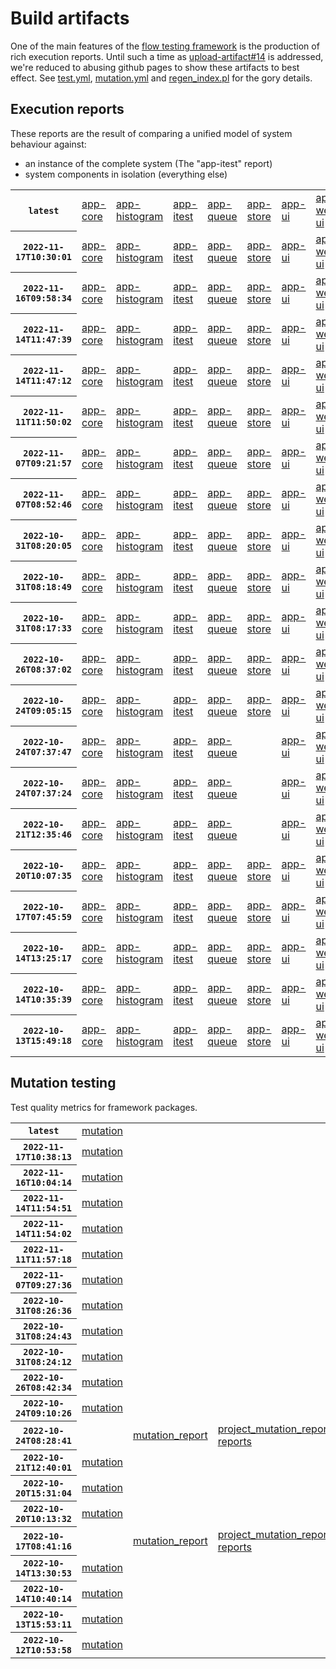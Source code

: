 # Build artifacts

One of the main features of the [flow testing framework](https://github.com/Mastercard/flow) is the production of rich execution reports.
Until such a time as [upload-artifact#14](https://github.com/actions/upload-artifact/issues/14) is addressed, we're reduced to abusing github pages to show these artifacts to best effect.
See [test.yml](https://github.com/Mastercard/flow/blob/main/.github/workflows/test.yml), [mutation.yml](https://github.com/Mastercard/flow/blob/main/.github/workflows/mutation.yml) and [regen_index.pl](https://github.com/Mastercard/flow/blob/pages/regen_index.pl) for the gory details.

## Execution reports

These reports are the result of comparing a unified model of system behaviour against:
 * an instance of the complete system (The "app-itest" report)
 * system components in isolation (everything else)

<!-- start:execution -->
<table>
	<tbody>
		<tr> <th><code>latest</code></th>
			<td><a href="execution/latest/flow_execution_reports/example/app-core/target/mctf/latest/index.html">app-core</a></td>
			<td><a href="execution/latest/flow_execution_reports/example/app-histogram/target/mctf/latest/index.html">app-histogram</a></td>
			<td><a href="execution/latest/flow_execution_reports/example/app-itest/target/mctf/latest/index.html">app-itest</a></td>
			<td><a href="execution/latest/flow_execution_reports/example/app-queue/target/mctf/latest/index.html">app-queue</a></td>
			<td><a href="execution/latest/flow_execution_reports/example/app-store/target/mctf/latest/index.html">app-store</a></td>
			<td><a href="execution/latest/flow_execution_reports/example/app-ui/target/mctf/latest/index.html">app-ui</a></td>
			<td><a href="execution/latest/flow_execution_reports/example/app-web-ui/target/mctf/latest/index.html">app-web-ui</a></td>
		</tr>
		<tr> <th><code>2022-11-17T10:30:01</code></th>
			<td><a href="execution/1668681001/flow_execution_reports/example/app-core/target/mctf/latest/index.html">app-core</a></td>
			<td><a href="execution/1668681001/flow_execution_reports/example/app-histogram/target/mctf/latest/index.html">app-histogram</a></td>
			<td><a href="execution/1668681001/flow_execution_reports/example/app-itest/target/mctf/latest/index.html">app-itest</a></td>
			<td><a href="execution/1668681001/flow_execution_reports/example/app-queue/target/mctf/latest/index.html">app-queue</a></td>
			<td><a href="execution/1668681001/flow_execution_reports/example/app-store/target/mctf/latest/index.html">app-store</a></td>
			<td><a href="execution/1668681001/flow_execution_reports/example/app-ui/target/mctf/latest/index.html">app-ui</a></td>
			<td><a href="execution/1668681001/flow_execution_reports/example/app-web-ui/target/mctf/latest/index.html">app-web-ui</a></td>
		</tr>
		<tr> <th><code>2022-11-16T09:58:34</code></th>
			<td><a href="execution/1668592714/flow_execution_reports/example/app-core/target/mctf/latest/index.html">app-core</a></td>
			<td><a href="execution/1668592714/flow_execution_reports/example/app-histogram/target/mctf/latest/index.html">app-histogram</a></td>
			<td><a href="execution/1668592714/flow_execution_reports/example/app-itest/target/mctf/latest/index.html">app-itest</a></td>
			<td><a href="execution/1668592714/flow_execution_reports/example/app-queue/target/mctf/latest/index.html">app-queue</a></td>
			<td><a href="execution/1668592714/flow_execution_reports/example/app-store/target/mctf/latest/index.html">app-store</a></td>
			<td><a href="execution/1668592714/flow_execution_reports/example/app-ui/target/mctf/latest/index.html">app-ui</a></td>
			<td><a href="execution/1668592714/flow_execution_reports/example/app-web-ui/target/mctf/latest/index.html">app-web-ui</a></td>
		</tr>
		<tr> <th><code>2022-11-14T11:47:39</code></th>
			<td><a href="execution/1668426459/flow_execution_reports/example/app-core/target/mctf/latest/index.html">app-core</a></td>
			<td><a href="execution/1668426459/flow_execution_reports/example/app-histogram/target/mctf/latest/index.html">app-histogram</a></td>
			<td><a href="execution/1668426459/flow_execution_reports/example/app-itest/target/mctf/latest/index.html">app-itest</a></td>
			<td><a href="execution/1668426459/flow_execution_reports/example/app-queue/target/mctf/latest/index.html">app-queue</a></td>
			<td><a href="execution/1668426459/flow_execution_reports/example/app-store/target/mctf/latest/index.html">app-store</a></td>
			<td><a href="execution/1668426459/flow_execution_reports/example/app-ui/target/mctf/latest/index.html">app-ui</a></td>
			<td><a href="execution/1668426459/flow_execution_reports/example/app-web-ui/target/mctf/latest/index.html">app-web-ui</a></td>
		</tr>
		<tr> <th><code>2022-11-14T11:47:12</code></th>
			<td><a href="execution/1668426432/flow_execution_reports/example/app-core/target/mctf/latest/index.html">app-core</a></td>
			<td><a href="execution/1668426432/flow_execution_reports/example/app-histogram/target/mctf/latest/index.html">app-histogram</a></td>
			<td><a href="execution/1668426432/flow_execution_reports/example/app-itest/target/mctf/latest/index.html">app-itest</a></td>
			<td><a href="execution/1668426432/flow_execution_reports/example/app-queue/target/mctf/latest/index.html">app-queue</a></td>
			<td><a href="execution/1668426432/flow_execution_reports/example/app-store/target/mctf/latest/index.html">app-store</a></td>
			<td><a href="execution/1668426432/flow_execution_reports/example/app-ui/target/mctf/latest/index.html">app-ui</a></td>
			<td><a href="execution/1668426432/flow_execution_reports/example/app-web-ui/target/mctf/latest/index.html">app-web-ui</a></td>
		</tr>
		<tr> <th><code>2022-11-11T11:50:02</code></th>
			<td><a href="execution/1668167402/flow_execution_reports/example/app-core/target/mctf/latest/index.html">app-core</a></td>
			<td><a href="execution/1668167402/flow_execution_reports/example/app-histogram/target/mctf/latest/index.html">app-histogram</a></td>
			<td><a href="execution/1668167402/flow_execution_reports/example/app-itest/target/mctf/latest/index.html">app-itest</a></td>
			<td><a href="execution/1668167402/flow_execution_reports/example/app-queue/target/mctf/latest/index.html">app-queue</a></td>
			<td><a href="execution/1668167402/flow_execution_reports/example/app-store/target/mctf/latest/index.html">app-store</a></td>
			<td><a href="execution/1668167402/flow_execution_reports/example/app-ui/target/mctf/latest/index.html">app-ui</a></td>
			<td><a href="execution/1668167402/flow_execution_reports/example/app-web-ui/target/mctf/latest/index.html">app-web-ui</a></td>
		</tr>
		<tr> <th><code>2022-11-07T09:21:57</code></th>
			<td><a href="execution/1667812917/flow_execution_reports/example/app-core/target/mctf/latest/index.html">app-core</a></td>
			<td><a href="execution/1667812917/flow_execution_reports/example/app-histogram/target/mctf/latest/index.html">app-histogram</a></td>
			<td><a href="execution/1667812917/flow_execution_reports/example/app-itest/target/mctf/latest/index.html">app-itest</a></td>
			<td><a href="execution/1667812917/flow_execution_reports/example/app-queue/target/mctf/latest/index.html">app-queue</a></td>
			<td><a href="execution/1667812917/flow_execution_reports/example/app-store/target/mctf/latest/index.html">app-store</a></td>
			<td><a href="execution/1667812917/flow_execution_reports/example/app-ui/target/mctf/latest/index.html">app-ui</a></td>
			<td><a href="execution/1667812917/flow_execution_reports/example/app-web-ui/target/mctf/latest/index.html">app-web-ui</a></td>
		</tr>
		<tr> <th><code>2022-11-07T08:52:46</code></th>
			<td><a href="execution/1667811166/flow_execution_reports/example/app-core/target/mctf/latest/index.html">app-core</a></td>
			<td><a href="execution/1667811166/flow_execution_reports/example/app-histogram/target/mctf/latest/index.html">app-histogram</a></td>
			<td><a href="execution/1667811166/flow_execution_reports/example/app-itest/target/mctf/latest/index.html">app-itest</a></td>
			<td><a href="execution/1667811166/flow_execution_reports/example/app-queue/target/mctf/latest/index.html">app-queue</a></td>
			<td><a href="execution/1667811166/flow_execution_reports/example/app-store/target/mctf/latest/index.html">app-store</a></td>
			<td><a href="execution/1667811166/flow_execution_reports/example/app-ui/target/mctf/latest/index.html">app-ui</a></td>
			<td><a href="execution/1667811166/flow_execution_reports/example/app-web-ui/target/mctf/latest/index.html">app-web-ui</a></td>
		</tr>
		<tr> <th><code>2022-10-31T08:20:05</code></th>
			<td><a href="execution/1667204405/flow_execution_reports/example/app-core/target/mctf/latest/index.html">app-core</a></td>
			<td><a href="execution/1667204405/flow_execution_reports/example/app-histogram/target/mctf/latest/index.html">app-histogram</a></td>
			<td><a href="execution/1667204405/flow_execution_reports/example/app-itest/target/mctf/latest/index.html">app-itest</a></td>
			<td><a href="execution/1667204405/flow_execution_reports/example/app-queue/target/mctf/latest/index.html">app-queue</a></td>
			<td><a href="execution/1667204405/flow_execution_reports/example/app-store/target/mctf/latest/index.html">app-store</a></td>
			<td><a href="execution/1667204405/flow_execution_reports/example/app-ui/target/mctf/latest/index.html">app-ui</a></td>
			<td><a href="execution/1667204405/flow_execution_reports/example/app-web-ui/target/mctf/latest/index.html">app-web-ui</a></td>
		</tr>
		<tr> <th><code>2022-10-31T08:18:49</code></th>
			<td><a href="execution/1667204329/flow_execution_reports/example/app-core/target/mctf/latest/index.html">app-core</a></td>
			<td><a href="execution/1667204329/flow_execution_reports/example/app-histogram/target/mctf/latest/index.html">app-histogram</a></td>
			<td><a href="execution/1667204329/flow_execution_reports/example/app-itest/target/mctf/latest/index.html">app-itest</a></td>
			<td><a href="execution/1667204329/flow_execution_reports/example/app-queue/target/mctf/latest/index.html">app-queue</a></td>
			<td><a href="execution/1667204329/flow_execution_reports/example/app-store/target/mctf/latest/index.html">app-store</a></td>
			<td><a href="execution/1667204329/flow_execution_reports/example/app-ui/target/mctf/latest/index.html">app-ui</a></td>
			<td><a href="execution/1667204329/flow_execution_reports/example/app-web-ui/target/mctf/latest/index.html">app-web-ui</a></td>
		</tr>
		<tr> <th><code>2022-10-31T08:17:33</code></th>
			<td><a href="execution/1667204253/flow_execution_reports/example/app-core/target/mctf/latest/index.html">app-core</a></td>
			<td><a href="execution/1667204253/flow_execution_reports/example/app-histogram/target/mctf/latest/index.html">app-histogram</a></td>
			<td><a href="execution/1667204253/flow_execution_reports/example/app-itest/target/mctf/latest/index.html">app-itest</a></td>
			<td><a href="execution/1667204253/flow_execution_reports/example/app-queue/target/mctf/latest/index.html">app-queue</a></td>
			<td><a href="execution/1667204253/flow_execution_reports/example/app-store/target/mctf/latest/index.html">app-store</a></td>
			<td><a href="execution/1667204253/flow_execution_reports/example/app-ui/target/mctf/latest/index.html">app-ui</a></td>
			<td><a href="execution/1667204253/flow_execution_reports/example/app-web-ui/target/mctf/latest/index.html">app-web-ui</a></td>
		</tr>
		<tr> <th><code>2022-10-26T08:37:02</code></th>
			<td><a href="execution/1666773422/flow_execution_reports/example/app-core/target/mctf/latest/index.html">app-core</a></td>
			<td><a href="execution/1666773422/flow_execution_reports/example/app-histogram/target/mctf/latest/index.html">app-histogram</a></td>
			<td><a href="execution/1666773422/flow_execution_reports/example/app-itest/target/mctf/latest/index.html">app-itest</a></td>
			<td><a href="execution/1666773422/flow_execution_reports/example/app-queue/target/mctf/latest/index.html">app-queue</a></td>
			<td><a href="execution/1666773422/flow_execution_reports/example/app-store/target/mctf/latest/index.html">app-store</a></td>
			<td><a href="execution/1666773422/flow_execution_reports/example/app-ui/target/mctf/latest/index.html">app-ui</a></td>
			<td><a href="execution/1666773422/flow_execution_reports/example/app-web-ui/target/mctf/latest/index.html">app-web-ui</a></td>
		</tr>
		<tr> <th><code>2022-10-24T09:05:15</code></th>
			<td><a href="execution/1666602315/flow_execution_reports/example/app-core/target/mctf/latest/index.html">app-core</a></td>
			<td><a href="execution/1666602315/flow_execution_reports/example/app-histogram/target/mctf/latest/index.html">app-histogram</a></td>
			<td><a href="execution/1666602315/flow_execution_reports/example/app-itest/target/mctf/latest/index.html">app-itest</a></td>
			<td><a href="execution/1666602315/flow_execution_reports/example/app-queue/target/mctf/latest/index.html">app-queue</a></td>
			<td><a href="execution/1666602315/flow_execution_reports/example/app-store/target/mctf/latest/index.html">app-store</a></td>
			<td><a href="execution/1666602315/flow_execution_reports/example/app-ui/target/mctf/latest/index.html">app-ui</a></td>
			<td><a href="execution/1666602315/flow_execution_reports/example/app-web-ui/target/mctf/latest/index.html">app-web-ui</a></td>
		</tr>
		<tr> <th><code>2022-10-24T07:37:47</code></th>
			<td><a href="execution/1666597067/flow_execution_reports/example/app-core/target/mctf/latest/index.html">app-core</a></td>
			<td><a href="execution/1666597067/flow_execution_reports/example/app-histogram/target/mctf/latest/index.html">app-histogram</a></td>
			<td><a href="execution/1666597067/flow_execution_reports/example/app-itest/target/mctf/latest/index.html">app-itest</a></td>
			<td><a href="execution/1666597067/flow_execution_reports/example/app-queue/target/mctf/latest/index.html">app-queue</a></td>
			<td></td>
			<td><a href="execution/1666597067/flow_execution_reports/example/app-ui/target/mctf/latest/index.html">app-ui</a></td>
			<td><a href="execution/1666597067/flow_execution_reports/example/app-web-ui/target/mctf/latest/index.html">app-web-ui</a></td>
		</tr>
		<tr> <th><code>2022-10-24T07:37:24</code></th>
			<td><a href="execution/1666597044/flow_execution_reports/example/app-core/target/mctf/latest/index.html">app-core</a></td>
			<td><a href="execution/1666597044/flow_execution_reports/example/app-histogram/target/mctf/latest/index.html">app-histogram</a></td>
			<td><a href="execution/1666597044/flow_execution_reports/example/app-itest/target/mctf/latest/index.html">app-itest</a></td>
			<td><a href="execution/1666597044/flow_execution_reports/example/app-queue/target/mctf/latest/index.html">app-queue</a></td>
			<td></td>
			<td><a href="execution/1666597044/flow_execution_reports/example/app-ui/target/mctf/latest/index.html">app-ui</a></td>
			<td><a href="execution/1666597044/flow_execution_reports/example/app-web-ui/target/mctf/latest/index.html">app-web-ui</a></td>
		</tr>
		<tr> <th><code>2022-10-21T12:35:46</code></th>
			<td><a href="execution/1666355746/flow_execution_reports/example/app-core/target/mctf/latest/index.html">app-core</a></td>
			<td><a href="execution/1666355746/flow_execution_reports/example/app-histogram/target/mctf/latest/index.html">app-histogram</a></td>
			<td><a href="execution/1666355746/flow_execution_reports/example/app-itest/target/mctf/latest/index.html">app-itest</a></td>
			<td><a href="execution/1666355746/flow_execution_reports/example/app-queue/target/mctf/latest/index.html">app-queue</a></td>
			<td></td>
			<td><a href="execution/1666355746/flow_execution_reports/example/app-ui/target/mctf/latest/index.html">app-ui</a></td>
			<td><a href="execution/1666355746/flow_execution_reports/example/app-web-ui/target/mctf/latest/index.html">app-web-ui</a></td>
		</tr>
		<tr> <th><code>2022-10-20T10:07:35</code></th>
			<td><a href="execution/1666260455/flow_execution_reports/example/app-core/target/mctf/latest/index.html">app-core</a></td>
			<td><a href="execution/1666260455/flow_execution_reports/example/app-histogram/target/mctf/latest/index.html">app-histogram</a></td>
			<td><a href="execution/1666260455/flow_execution_reports/example/app-itest/target/mctf/latest/index.html">app-itest</a></td>
			<td><a href="execution/1666260455/flow_execution_reports/example/app-queue/target/mctf/latest/index.html">app-queue</a></td>
			<td><a href="execution/1666260455/flow_execution_reports/example/app-store/target/mctf/latest/index.html">app-store</a></td>
			<td><a href="execution/1666260455/flow_execution_reports/example/app-ui/target/mctf/latest/index.html">app-ui</a></td>
			<td><a href="execution/1666260455/flow_execution_reports/example/app-web-ui/target/mctf/latest/index.html">app-web-ui</a></td>
		</tr>
		<tr> <th><code>2022-10-17T07:45:59</code></th>
			<td><a href="execution/1665992759/flow_execution_reports/example/app-core/target/mctf/latest/index.html">app-core</a></td>
			<td><a href="execution/1665992759/flow_execution_reports/example/app-histogram/target/mctf/latest/index.html">app-histogram</a></td>
			<td><a href="execution/1665992759/flow_execution_reports/example/app-itest/target/mctf/latest/index.html">app-itest</a></td>
			<td><a href="execution/1665992759/flow_execution_reports/example/app-queue/target/mctf/latest/index.html">app-queue</a></td>
			<td><a href="execution/1665992759/flow_execution_reports/example/app-store/target/mctf/latest/index.html">app-store</a></td>
			<td><a href="execution/1665992759/flow_execution_reports/example/app-ui/target/mctf/latest/index.html">app-ui</a></td>
			<td><a href="execution/1665992759/flow_execution_reports/example/app-web-ui/target/mctf/latest/index.html">app-web-ui</a></td>
		</tr>
		<tr> <th><code>2022-10-14T13:25:17</code></th>
			<td><a href="execution/1665753917/flow_execution_reports/example/app-core/target/mctf/latest/index.html">app-core</a></td>
			<td><a href="execution/1665753917/flow_execution_reports/example/app-histogram/target/mctf/latest/index.html">app-histogram</a></td>
			<td><a href="execution/1665753917/flow_execution_reports/example/app-itest/target/mctf/latest/index.html">app-itest</a></td>
			<td><a href="execution/1665753917/flow_execution_reports/example/app-queue/target/mctf/latest/index.html">app-queue</a></td>
			<td><a href="execution/1665753917/flow_execution_reports/example/app-store/target/mctf/latest/index.html">app-store</a></td>
			<td><a href="execution/1665753917/flow_execution_reports/example/app-ui/target/mctf/latest/index.html">app-ui</a></td>
			<td><a href="execution/1665753917/flow_execution_reports/example/app-web-ui/target/mctf/latest/index.html">app-web-ui</a></td>
		</tr>
		<tr> <th><code>2022-10-14T10:35:39</code></th>
			<td><a href="execution/1665743739/flow_execution_reports/example/app-core/target/mctf/latest/index.html">app-core</a></td>
			<td><a href="execution/1665743739/flow_execution_reports/example/app-histogram/target/mctf/latest/index.html">app-histogram</a></td>
			<td><a href="execution/1665743739/flow_execution_reports/example/app-itest/target/mctf/latest/index.html">app-itest</a></td>
			<td><a href="execution/1665743739/flow_execution_reports/example/app-queue/target/mctf/latest/index.html">app-queue</a></td>
			<td><a href="execution/1665743739/flow_execution_reports/example/app-store/target/mctf/latest/index.html">app-store</a></td>
			<td><a href="execution/1665743739/flow_execution_reports/example/app-ui/target/mctf/latest/index.html">app-ui</a></td>
			<td><a href="execution/1665743739/flow_execution_reports/example/app-web-ui/target/mctf/latest/index.html">app-web-ui</a></td>
		</tr>
		<tr> <th><code>2022-10-13T15:49:18</code></th>
			<td><a href="execution/1665676158/flow_execution_reports/example/app-core/target/mctf/latest/index.html">app-core</a></td>
			<td><a href="execution/1665676158/flow_execution_reports/example/app-histogram/target/mctf/latest/index.html">app-histogram</a></td>
			<td><a href="execution/1665676158/flow_execution_reports/example/app-itest/target/mctf/latest/index.html">app-itest</a></td>
			<td><a href="execution/1665676158/flow_execution_reports/example/app-queue/target/mctf/latest/index.html">app-queue</a></td>
			<td><a href="execution/1665676158/flow_execution_reports/example/app-store/target/mctf/latest/index.html">app-store</a></td>
			<td><a href="execution/1665676158/flow_execution_reports/example/app-ui/target/mctf/latest/index.html">app-ui</a></td>
			<td><a href="execution/1665676158/flow_execution_reports/example/app-web-ui/target/mctf/latest/index.html">app-web-ui</a></td>
		</tr>
	</tbody>
</table>
<!-- end:execution -->

## Mutation testing

Test quality metrics for framework packages.

<!-- start:mutation -->
<table>
	<tbody>
		<tr> <th><code>latest</code></th>
			<td><a href="mutation/latest/mutation_report/index.html">mutation</a></td>
			<td></td>
			<td></td>
			<td></td>
			<td></td>
			<td></td>
			<td></td>
			<td></td>
			<td></td>
			<td></td>
			<td></td>
			<td></td>
			<td></td>
			<td></td>
			<td></td>
			<td></td>
			<td></td>
			<td></td>
			<td></td>
		</tr>
		<tr> <th><code>2022-11-17T10:38:13</code></th>
			<td><a href="mutation/1668681493/mutation_report/index.html">mutation</a></td>
			<td></td>
			<td></td>
			<td></td>
			<td></td>
			<td></td>
			<td></td>
			<td></td>
			<td></td>
			<td></td>
			<td></td>
			<td></td>
			<td></td>
			<td></td>
			<td></td>
			<td></td>
			<td></td>
			<td></td>
			<td></td>
		</tr>
		<tr> <th><code>2022-11-16T10:04:14</code></th>
			<td><a href="mutation/1668593054/mutation_report/index.html">mutation</a></td>
			<td></td>
			<td></td>
			<td></td>
			<td></td>
			<td></td>
			<td></td>
			<td></td>
			<td></td>
			<td></td>
			<td></td>
			<td></td>
			<td></td>
			<td></td>
			<td></td>
			<td></td>
			<td></td>
			<td></td>
			<td></td>
		</tr>
		<tr> <th><code>2022-11-14T11:54:51</code></th>
			<td><a href="mutation/1668426891/mutation_report/index.html">mutation</a></td>
			<td></td>
			<td></td>
			<td></td>
			<td></td>
			<td></td>
			<td></td>
			<td></td>
			<td></td>
			<td></td>
			<td></td>
			<td></td>
			<td></td>
			<td></td>
			<td></td>
			<td></td>
			<td></td>
			<td></td>
			<td></td>
		</tr>
		<tr> <th><code>2022-11-14T11:54:02</code></th>
			<td><a href="mutation/1668426842/mutation_report/index.html">mutation</a></td>
			<td></td>
			<td></td>
			<td></td>
			<td></td>
			<td></td>
			<td></td>
			<td></td>
			<td></td>
			<td></td>
			<td></td>
			<td></td>
			<td></td>
			<td></td>
			<td></td>
			<td></td>
			<td></td>
			<td></td>
			<td></td>
		</tr>
		<tr> <th><code>2022-11-11T11:57:18</code></th>
			<td><a href="mutation/1668167838/mutation_report/index.html">mutation</a></td>
			<td></td>
			<td></td>
			<td></td>
			<td></td>
			<td></td>
			<td></td>
			<td></td>
			<td></td>
			<td></td>
			<td></td>
			<td></td>
			<td></td>
			<td></td>
			<td></td>
			<td></td>
			<td></td>
			<td></td>
			<td></td>
		</tr>
		<tr> <th><code>2022-11-07T09:27:36</code></th>
			<td><a href="mutation/1667813256/mutation_report/index.html">mutation</a></td>
			<td></td>
			<td></td>
			<td></td>
			<td></td>
			<td></td>
			<td></td>
			<td></td>
			<td></td>
			<td></td>
			<td></td>
			<td></td>
			<td></td>
			<td></td>
			<td></td>
			<td></td>
			<td></td>
			<td></td>
			<td></td>
		</tr>
		<tr> <th><code>2022-10-31T08:26:36</code></th>
			<td><a href="mutation/1667204796/mutation_report/index.html">mutation</a></td>
			<td></td>
			<td></td>
			<td></td>
			<td></td>
			<td></td>
			<td></td>
			<td></td>
			<td></td>
			<td></td>
			<td></td>
			<td></td>
			<td></td>
			<td></td>
			<td></td>
			<td></td>
			<td></td>
			<td></td>
			<td></td>
		</tr>
		<tr> <th><code>2022-10-31T08:24:43</code></th>
			<td><a href="mutation/1667204683/mutation_report/index.html">mutation</a></td>
			<td></td>
			<td></td>
			<td></td>
			<td></td>
			<td></td>
			<td></td>
			<td></td>
			<td></td>
			<td></td>
			<td></td>
			<td></td>
			<td></td>
			<td></td>
			<td></td>
			<td></td>
			<td></td>
			<td></td>
			<td></td>
		</tr>
		<tr> <th><code>2022-10-31T08:24:12</code></th>
			<td><a href="mutation/1667204652/mutation_report/index.html">mutation</a></td>
			<td></td>
			<td></td>
			<td></td>
			<td></td>
			<td></td>
			<td></td>
			<td></td>
			<td></td>
			<td></td>
			<td></td>
			<td></td>
			<td></td>
			<td></td>
			<td></td>
			<td></td>
			<td></td>
			<td></td>
			<td></td>
		</tr>
		<tr> <th><code>2022-10-26T08:42:34</code></th>
			<td><a href="mutation/1666773754/mutation_report/index.html">mutation</a></td>
			<td></td>
			<td></td>
			<td></td>
			<td></td>
			<td></td>
			<td></td>
			<td></td>
			<td></td>
			<td></td>
			<td></td>
			<td></td>
			<td></td>
			<td></td>
			<td></td>
			<td></td>
			<td></td>
			<td></td>
			<td></td>
		</tr>
		<tr> <th><code>2022-10-24T09:10:26</code></th>
			<td><a href="mutation/1666602626/mutation_report/index.html">mutation</a></td>
			<td></td>
			<td></td>
			<td></td>
			<td></td>
			<td></td>
			<td></td>
			<td></td>
			<td></td>
			<td></td>
			<td></td>
			<td></td>
			<td></td>
			<td></td>
			<td></td>
			<td></td>
			<td></td>
			<td></td>
			<td></td>
		</tr>
		<tr> <th><code>2022-10-24T08:28:41</code></th>
			<td></td>
			<td><a href="mutation/1666600121/mutation_report/index.html">mutation_report</a></td>
			<td><a href="mutation/1666600121/project_mutation_reports/aggregator/target/pit-reports/index.html">project_mutation_reports/aggregator/target/pit-reports</a></td>
			<td><a href="mutation/1666600121/project_mutation_reports/api/target/pit-reports/index.html">project_mutation_reports/api/target/pit-reports</a></td>
			<td><a href="mutation/1666600121/project_mutation_reports/assert/assert-core/target/pit-reports/index.html">project_mutation_reports/assert/assert-core/target/pit-reports</a></td>
			<td><a href="mutation/1666600121/project_mutation_reports/assert/assert-filter/target/pit-reports/index.html">project_mutation_reports/assert/assert-filter/target/pit-reports</a></td>
			<td><a href="mutation/1666600121/project_mutation_reports/assert/assert-junit5/target/pit-reports/index.html">project_mutation_reports/assert/assert-junit5/target/pit-reports</a></td>
			<td><a href="mutation/1666600121/project_mutation_reports/builder/target/pit-reports/index.html">project_mutation_reports/builder/target/pit-reports</a></td>
			<td><a href="mutation/1666600121/project_mutation_reports/message/message-core/target/pit-reports/index.html">project_mutation_reports/message/message-core/target/pit-reports</a></td>
			<td><a href="mutation/1666600121/project_mutation_reports/message/message-http/target/pit-reports/index.html">project_mutation_reports/message/message-http/target/pit-reports</a></td>
			<td><a href="mutation/1666600121/project_mutation_reports/message/message-json/target/pit-reports/index.html">project_mutation_reports/message/message-json/target/pit-reports</a></td>
			<td><a href="mutation/1666600121/project_mutation_reports/message/message-sql/target/pit-reports/index.html">project_mutation_reports/message/message-sql/target/pit-reports</a></td>
			<td><a href="mutation/1666600121/project_mutation_reports/message/message-text/target/pit-reports/index.html">project_mutation_reports/message/message-text/target/pit-reports</a></td>
			<td><a href="mutation/1666600121/project_mutation_reports/message/message-web/target/pit-reports/index.html">project_mutation_reports/message/message-web/target/pit-reports</a></td>
			<td><a href="mutation/1666600121/project_mutation_reports/message/message-xml/target/pit-reports/index.html">project_mutation_reports/message/message-xml/target/pit-reports</a></td>
			<td><a href="mutation/1666600121/project_mutation_reports/model/target/pit-reports/index.html">project_mutation_reports/model/target/pit-reports</a></td>
			<td><a href="mutation/1666600121/project_mutation_reports/report/report-core/target/pit-reports/index.html">project_mutation_reports/report/report-core/target/pit-reports</a></td>
			<td><a href="mutation/1666600121/project_mutation_reports/validation/validation-core/target/pit-reports/index.html">project_mutation_reports/validation/validation-core/target/pit-reports</a></td>
			<td><a href="mutation/1666600121/project_mutation_reports/validation/validation-junit5/target/pit-reports/index.html">project_mutation_reports/validation/validation-junit5/target/pit-reports</a></td>
		</tr>
		<tr> <th><code>2022-10-21T12:40:01</code></th>
			<td><a href="mutation/1666356001/mutation_report/index.html">mutation</a></td>
			<td></td>
			<td></td>
			<td></td>
			<td></td>
			<td></td>
			<td></td>
			<td></td>
			<td></td>
			<td></td>
			<td></td>
			<td></td>
			<td></td>
			<td></td>
			<td></td>
			<td></td>
			<td></td>
			<td></td>
			<td></td>
		</tr>
		<tr> <th><code>2022-10-20T15:31:04</code></th>
			<td><a href="mutation/1666279864/mutation_report/index.html">mutation</a></td>
			<td></td>
			<td></td>
			<td></td>
			<td></td>
			<td></td>
			<td></td>
			<td></td>
			<td></td>
			<td></td>
			<td></td>
			<td></td>
			<td></td>
			<td></td>
			<td></td>
			<td></td>
			<td></td>
			<td></td>
			<td></td>
		</tr>
		<tr> <th><code>2022-10-20T10:13:32</code></th>
			<td><a href="mutation/1666260812/mutation_report/index.html">mutation</a></td>
			<td></td>
			<td></td>
			<td></td>
			<td></td>
			<td></td>
			<td></td>
			<td></td>
			<td></td>
			<td></td>
			<td></td>
			<td></td>
			<td></td>
			<td></td>
			<td></td>
			<td></td>
			<td></td>
			<td></td>
			<td></td>
		</tr>
		<tr> <th><code>2022-10-17T08:41:16</code></th>
			<td></td>
			<td><a href="mutation/1665996076/mutation_report/index.html">mutation_report</a></td>
			<td><a href="mutation/1665996076/project_mutation_reports/aggregator/target/pit-reports/index.html">project_mutation_reports/aggregator/target/pit-reports</a></td>
			<td><a href="mutation/1665996076/project_mutation_reports/api/target/pit-reports/index.html">project_mutation_reports/api/target/pit-reports</a></td>
			<td><a href="mutation/1665996076/project_mutation_reports/assert/assert-core/target/pit-reports/index.html">project_mutation_reports/assert/assert-core/target/pit-reports</a></td>
			<td><a href="mutation/1665996076/project_mutation_reports/assert/assert-filter/target/pit-reports/index.html">project_mutation_reports/assert/assert-filter/target/pit-reports</a></td>
			<td><a href="mutation/1665996076/project_mutation_reports/assert/assert-junit5/target/pit-reports/index.html">project_mutation_reports/assert/assert-junit5/target/pit-reports</a></td>
			<td><a href="mutation/1665996076/project_mutation_reports/builder/target/pit-reports/index.html">project_mutation_reports/builder/target/pit-reports</a></td>
			<td><a href="mutation/1665996076/project_mutation_reports/message/message-core/target/pit-reports/index.html">project_mutation_reports/message/message-core/target/pit-reports</a></td>
			<td><a href="mutation/1665996076/project_mutation_reports/message/message-http/target/pit-reports/index.html">project_mutation_reports/message/message-http/target/pit-reports</a></td>
			<td><a href="mutation/1665996076/project_mutation_reports/message/message-json/target/pit-reports/index.html">project_mutation_reports/message/message-json/target/pit-reports</a></td>
			<td><a href="mutation/1665996076/project_mutation_reports/message/message-sql/target/pit-reports/index.html">project_mutation_reports/message/message-sql/target/pit-reports</a></td>
			<td><a href="mutation/1665996076/project_mutation_reports/message/message-text/target/pit-reports/index.html">project_mutation_reports/message/message-text/target/pit-reports</a></td>
			<td><a href="mutation/1665996076/project_mutation_reports/message/message-web/target/pit-reports/index.html">project_mutation_reports/message/message-web/target/pit-reports</a></td>
			<td><a href="mutation/1665996076/project_mutation_reports/message/message-xml/target/pit-reports/index.html">project_mutation_reports/message/message-xml/target/pit-reports</a></td>
			<td><a href="mutation/1665996076/project_mutation_reports/model/target/pit-reports/index.html">project_mutation_reports/model/target/pit-reports</a></td>
			<td><a href="mutation/1665996076/project_mutation_reports/report/report-core/target/pit-reports/index.html">project_mutation_reports/report/report-core/target/pit-reports</a></td>
			<td><a href="mutation/1665996076/project_mutation_reports/validation/validation-core/target/pit-reports/index.html">project_mutation_reports/validation/validation-core/target/pit-reports</a></td>
			<td><a href="mutation/1665996076/project_mutation_reports/validation/validation-junit5/target/pit-reports/index.html">project_mutation_reports/validation/validation-junit5/target/pit-reports</a></td>
		</tr>
		<tr> <th><code>2022-10-14T13:30:53</code></th>
			<td><a href="mutation/1665754253/mutation_report/index.html">mutation</a></td>
			<td></td>
			<td></td>
			<td></td>
			<td></td>
			<td></td>
			<td></td>
			<td></td>
			<td></td>
			<td></td>
			<td></td>
			<td></td>
			<td></td>
			<td></td>
			<td></td>
			<td></td>
			<td></td>
			<td></td>
			<td></td>
		</tr>
		<tr> <th><code>2022-10-14T10:40:14</code></th>
			<td><a href="mutation/1665744014/mutation_report/index.html">mutation</a></td>
			<td></td>
			<td></td>
			<td></td>
			<td></td>
			<td></td>
			<td></td>
			<td></td>
			<td></td>
			<td></td>
			<td></td>
			<td></td>
			<td></td>
			<td></td>
			<td></td>
			<td></td>
			<td></td>
			<td></td>
			<td></td>
		</tr>
		<tr> <th><code>2022-10-13T15:53:11</code></th>
			<td><a href="mutation/1665676391/mutation_report/index.html">mutation</a></td>
			<td></td>
			<td></td>
			<td></td>
			<td></td>
			<td></td>
			<td></td>
			<td></td>
			<td></td>
			<td></td>
			<td></td>
			<td></td>
			<td></td>
			<td></td>
			<td></td>
			<td></td>
			<td></td>
			<td></td>
			<td></td>
		</tr>
		<tr> <th><code>2022-10-12T10:53:58</code></th>
			<td><a href="mutation/1665572038/mutation_report/index.html">mutation</a></td>
			<td></td>
			<td></td>
			<td></td>
			<td></td>
			<td></td>
			<td></td>
			<td></td>
			<td></td>
			<td></td>
			<td></td>
			<td></td>
			<td></td>
			<td></td>
			<td></td>
			<td></td>
			<td></td>
			<td></td>
			<td></td>
		</tr>
	</tbody>
</table>
<!-- end:mutation -->
